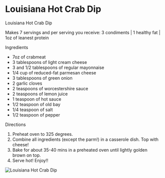 # Louisiana Hot Crab Dip

Louisiana Hot Crab Dip

Makes 7 servings and per serving you receive:
3 condiments | 1 healthy fat | 1oz of leanest protein

Ingredients
- 7oz of crabmeat
- 3 tablespoons of light cream cheese
- 3 and 1/2 tablespoons of regular mayonnaise
- 1/4 cup of reduced-fat parmesan cheese
- 3 tablespoons of green onion
- 2 garlic cloves
- 2 teaspoons of worcestershire sauce
- 2 teaspoons of lemon juice
- 1 teaspoon of hot sauce
- 1/2 teaspoon of old bay
- 1/4 teaspoon of salt
- 1/2 teaspoon of pepper

Directions
1. Preheat oven to 325 degrees.
2. Combine all ingredients (except the parm!) in a casserole dish. Top with cheese!
3. Bake for about 35-40 mins in a preheated oven until lightly golden brown on top. 
4. Serve hot! Enjoy!!

![Louisiana Hot Crab Dip](images/Louisiana%20Hot%20Crab%20Dip.png)

